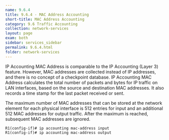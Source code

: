 ```yaml
---
name: 9.6.4
title: 9.6.4 - MAC Address Accounting
short-title: MAC Address Accounting
category: 9.6 Traffic Accounting
collection: network-services
layout: page
exam: both
sidebar: services_sidebar
permalink: 9.6.4.html
folder: network-services
---
```

IP Accounting MAC Address is comparable to the IP Accounting (Layer 3) feature. However, MAC addresses are collected instead of IP addresses, and there is no concept of a checkpoint database. IP Accounting MAC Address calculates the total number of packets and bytes for IP traffic on LAN interfaces, based on the source and destination MAC addresses. It also records a time stamp for the last packet received or sent.

The maximum number of MAC addresses that can be stored at the network element for each physical interface is 512 entries for input and an additional 512 MAC addresses for output traffic. After the maximum is reached, subsequent MAC addresses are ignored.
```
R1(config-if)# ip accounting mac-address input
R1(config-if)# ip accounting mac-address output
```
